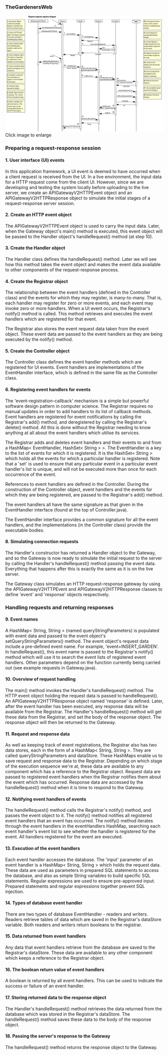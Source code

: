 ### TheGardenersWeb

![Request_response_sequence_diagram](https://github.com/PaulGreer1/TheGardenersWeb/blob/main/REQUEST_RESPONSE_SEQUENCE_DIAGRAM.png)
Click image to enlarge

### Preparing a request-response session

#### 1. User interface (UI) events
In this application framework, a UI event is deemed to have occurred when a client request is received from the UI. In a live environment, the input data for a HTTP request come from the client UI. However, since we are developing and testing the system locally before uploading to the live server, we create an APIGatewayV2HTTPEvent object and an APIGatewayV2HTTPResponse object to simulate the initial stages of a request-response server session.

#### 2. Create an HTTP event object
The APIGatewayV2HTTPEvent object is used to carry the input data. Later, when the Gateway object's main() method is executed, this event object will be passed to the Handler object's handleRequest() method (at step 10).

#### 3. Create the Handler object
The Handler class defines the handleRequest() method. Later we will see how this method takes the event object and makes the event data available to other components of the request-response process.

#### 4. Create the Registrar object
The relationship between the event handlers (defined in the Controller class) and the events for which they may register, is many-to-many. That is, each handler may register for zero or more events, and each event may invoke zero or more handlers. When a UI event occurs, the Registrar's notify() method is called. This method retrieves and executes the event handlers which are registered for that event.

The Registrar also stores the event request data taken from the event object. These event data are passed to the event handlers as they are being executed by the notify() method.

#### 5. Create the Controller object
The Controller class defines the event handler methods which are registered for UI events. Event handlers are implementations of the EventHandler interface, which is defined in the same file as the Controller class.

#### 6. Registering event handlers for events
The 'event-registration-callback' mechanism is a simple but powerful software design pattern in computer science. The Registrar requires no manual updates in order to add handlers to its list of callback methods. Event handlers are registered for event notifications by calling the Registrar's add() method, and deregistered by calling the Registrar's delete() method. All this is done without the Registrar needing to know anything at all about the event handlers which utilise its services.

The Registrar adds and deletes event handlers and their events to and from a HashMap< EventHandler, HashSet< String > >. The EventHandler is a key to the list of events for which it is registered. It is the HashSet< String > which holds all the events for which a particular handler is registered. Note that a 'set' is used to ensure that any particular event in a particular event handler's list is unique, and will not be executed more than once for each occurrence of the event.

References to event handlers are defined in the Controller. During the construction of the Controller object, event handlers and the events for which they are being registered, are passed to the Registrar's add() method.

The event handlers all have the same signature as that given in the EventHandler interface (found at the top of Controller.java).

The EventHandler interface provides a common signature for all the event handlers, and the implementations (in the Controller class) provide the executable bodies.

#### 8. Simulating connection requests
The Handler's constructor has returned a Handler object to the Gateway, and so the Gateway is now ready to simulate the initial request to the server by calling the Handler's handleRequest() method passing the event data. Everything that happens after this is exactly the same as it is on the live server.

The Gateway class simulates an HTTP request-response gateway by using the APIGatewayV2HTTPEvent and APIGatewayV2HTTPResponse classes to define 'event' and 'response' objects respectively.

### Handling requests and returning responses

#### 9. Event names
A HashMap< String, String > (named queryStringParameters) is populated with event data and passed to the event object's setQueryStringParameters() method. The event object's request data include a pre-defined event name. For example, 'event=INSERT_GARDEN'. In handleRequest(), this event name is passed to the Registrar's notify() method which will use it to search the event lists of registered event handlers. Other parameters depend on the function currently being carried out (see example requests in Gateway.java).

#### 10. Overview of request handling
The main() method invokes the Handler's handleRequest() method. The HTTP event object holding the request data is passed to handleRequest(). An APIGatewayV2HTTPResponse object named 'response' is defined. Later, after the event handler has been executed, any response data will be available from the Registrar. The Handler's handleRequest() method will get these data from the Registrar, and set the body of the response object. The response object will then be returned to the Gateway.

#### 11. Request and response data
As well as keeping track of event registrations, the Registrar also has two data stores, each in the form of a HashMap< String, String >. They are called queryStringParameters and dataStore. These HashMaps enable us to save request and response data to the Registrar. Depending on which stage of the execution sequence we're at, these data are available to any component which has a reference to the Registrar object. Request data are passed to registered event handlers when the Registrar notifies them about the event which has occurred. Response data are accessed by the handleRequest() method when it is time to respond to the Gateway.

#### 12. Notifying event handlers of events
The handleRequest() method calls the Registrar's notify() method, and passes the event object to it. The notify() method notifies all registered event handlers that an event has occurred. The notify() method iterates through the event handlers in the eventHandlers HashMap, searching each event handler's event list to see whether the handler is registered for the event. All handlers registered for the event are executed.

#### 13. Execution of the event handlers
Each event handler accesses the database. The 'input' parameter of an event handler is a HashMap< String, String > which holds the request data. These data are used as parameters in prepared SQL statements to access the database, and also as simple String variables to build specific SQL statements. Regular expressions are used to ensure pre-approved input. Prepared statements and regular expressions together prevent SQL injection.

#### 14. Types of database event handler
There are two types of database EventHandler - readers and writers. Readers retrieve tables of data which are saved in the Registrar's dataStore variable. Both readers and writers return booleans to the registrar.

#### 15. Data returned from event handlers
Any data that event handlers retrieve from the database are saved to the Registrar's dataStore. These data are available to any other component which keeps a reference to the Registrar object.

#### 16. The boolean return value of event handlers
A boolean is returned by all event handlers. This can be used to indicate the success or failure of an event handler.

#### 17. Storing returned data to the response object
The Handler's handleRequest() method retrieves the data returned from the database which was stored in the Registrar's dataStore. The handleRequest() method saves these data to the body of the response object.

#### 18. Passing the server's response to the Gateway
The handleRequest() method returns the response object to the Gateway.
